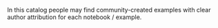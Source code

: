In this catalog people may find community-created examples with clear author attribution for each notebook / example.